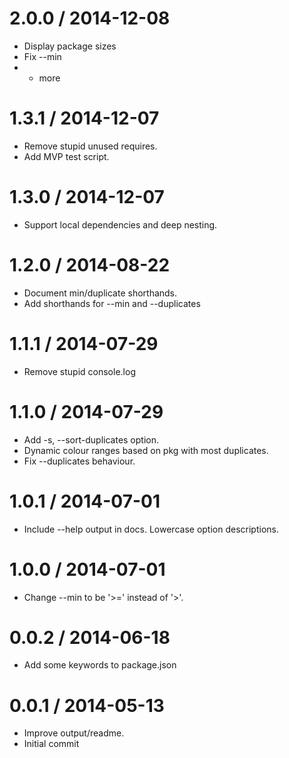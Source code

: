 2.0.0 / 2014-12-08
==================

 * Display package sizes
 * Fix --min
 * + more

1.3.1 / 2014-12-07
==================

 * Remove stupid unused requires.
 * Add MVP test script.

1.3.0 / 2014-12-07
==================

 * Support local dependencies and deep nesting.

1.2.0 / 2014-08-22
==================

 * Document min/duplicate shorthands.
 * Add shorthands for --min and --duplicates

1.1.1 / 2014-07-29
==================

 * Remove stupid console.log

1.1.0 / 2014-07-29
==================

 * Add -s, --sort-duplicates option.
 * Dynamic colour ranges based on pkg with most duplicates.
 * Fix --duplicates behaviour.

1.0.1 / 2014-07-01
==================

 * Include --help output in docs. Lowercase option descriptions.

1.0.0 / 2014-07-01
==================

 * Change --min to be '>=' instead of '>'.

0.0.2 / 2014-06-18
==================

 * Add some keywords to package.json

0.0.1 / 2014-05-13
==================

 * Improve output/readme.
 * Initial commit
